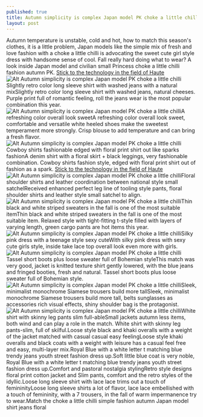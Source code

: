 ```yaml
---
published: true
title: Autumn simplicity is complex Japan model PK choke a little chilli
layout: post
---
```

Autumn temperature is unstable, cold and hot, how to match this season\'s clothes, it is a little problem, Japan models like the simple mix of fresh and love fashion with a choke a little chilli is advocating the sweet cute girl style dress with handsome sense of cool. Fall really hard doing what to wear? A look inside Japan model and civilian small Princess choke a little chilli fashion autumn PK. [Stick to the technology in the field of Haute](http://bamboocase.tumblr.com/post/137320049069/stick-to-the-technology-in-the-field-of-haute)![Alt Autumn simplicity is complex Japan model PK choke a little chilli](https://c2.staticflickr.com/2/1613/26294513086_ec57fb596c_z.jpg)Slightly retro color long sleeve shirt with washed jeans with a natural mixSlightly retro color long sleeve shirt with washed jeans, natural cheeses. Purple print full of romantic feeling, roll the jeans wear is the most popular combination this year.![Alt Autumn simplicity is complex Japan model PK choke a little chilli](https://c2.staticflickr.com/2/1583/26047596800_e2250418b3_z.jpg)A refreshing color overall look sweetA refreshing color overall look sweet, comfortable and versatile white heeled shoes make the sweetest temperament more strongly. Crisp blouse to add temperature and can bring a fresh flavor.![Alt Autumn simplicity is complex Japan model PK choke a little chilli](https://c2.staticflickr.com/2/1715/26254239771_3457297994_z.jpg)Cowboy shirts fashionable edged with floral print shirt out like sparks fashionA denim shirt with a floral skirt + black leggings, very fashionable combination. Cowboy shirts fashion style, edged with floral print shirt out of fashion as a spark. [Stick to the technology in the field of Haute](http://bamboocase.tumblr.com/post/137320049069/stick-to-the-technology-in-the-field-of-haute)![Alt Autumn simplicity is complex Japan model PK choke a little chilli](https://c2.staticflickr.com/2/1642/26294538206_4be863dc4c_z.jpg)Floral shoulder shirts and leather coordination between national style small satchelReceived enhanced perfect leg line of tooling style pants, floral shoulder shirts and leather style small satchel to align.![Alt Autumn simplicity is complex Japan model PK choke a little chilli](https://c2.staticflickr.com/2/1580/26294544936_cac212cb51_z.jpg)Thin black and white striped sweaters in the fall is one of the most suitable itemThin black and white striped sweaters in the fall is one of the most suitable item. Relaxed style with tight-fitting t-style filled with layers of varying length, green cargo pants are hot items this year.![Alt Autumn simplicity is complex Japan model PK choke a little chilli](https://c2.staticflickr.com/2/1607/26254266571_15b6898929_z.jpg)Silky pink dress with a teenage style sexy cuteWith silky pink dress with sexy cute girls style, inside take lace top overall look even more with girls.![Alt Autumn simplicity is complex Japan model PK choke a little chilli](https://c2.staticflickr.com/2/1485/26047643000_885c800a4d_z.jpg)Tassel short boots plus loose sweater full of Bohemian styleThis match was very good, jacket is knitted texture shirt gently lowered, with the blue jeans and fringed booties, fresh and natural. Tassel short boots plus loose sweater full of Bohemian style.![Alt Autumn simplicity is complex Japan model PK choke a little chilli](https://c2.staticflickr.com/2/1496/26294576956_bc79924dff_z.jpg)Sleek, minimalist monochrome Siamese trousers build more tallSleek, minimalist monochrome Siamese trousers build more tall, belts sunglasses as accessories rich visual effects, shiny shoulder bag is the protagonist.![Alt Autumn simplicity is complex Japan model PK choke a little chilli](https://c2.staticflickr.com/2/1556/26047663370_9de1f57841_z.jpg)White shirt with skinny leg pants slim full-ableSmall jackets autumn less items, both wind and can play a role in the match. White shirt with skinny leg pants-slim, full of skilful.Loose style black and khaki overalls with a weight of the jacket matched with casual casual easy feelingLoose style khaki overalls and black coats with a weight with leisure has a casual feel free and easy, multi-layer mix.Royal Blue with a white letter t matching blue trendy jeans youth street fashion dress up.Soft little blue coat is very noble, Royal Blue with a white letter t matching blue trendy jeans youth street fashion dress up.Comfort and pastoral nostalgia stylingRetro style designs floral print cotton jacket and Slim pants, comfort and the retro styles of the idyllic.Loose long sleeve shirt with lace lace trims out a touch of femininityLoose long sleeve shirts a lot of flavor, lace lace embellished with a touch of femininity, with a 7 trousers, in the fall of warm impermanence try to wear.Match the choke a little chilli simple fashion autumn Japan model shirt jeans floral